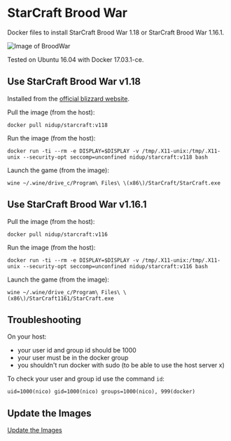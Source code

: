 # StarCraft Brood War

Docker files to install StarCraft Brood War 1.18 or StarCraft Brood War 1.16.1.

![Image of BroodWar](https://github.com/nidup/starcraft/raw/master/doc/brood-war.jpg)

Tested on Ubuntu 16.04 with Docker 17.03.1-ce.

## Use StarCraft Brood War v1.18

Installed from the [official blizzard website](https://starcraft.com/en-us/articles/20674424).

Pull the image  (from the host):

```
docker pull nidup/starcraft:v118
```

Run the image (from the host):

```
docker run -ti --rm -e DISPLAY=$DISPLAY -v /tmp/.X11-unix:/tmp/.X11-unix --security-opt seccomp=unconfined nidup/starcraft:v118 bash
```

Launch the game (from the image):

```
wine ~/.wine/drive_c/Program\ Files\ \(x86\)/StarCraft/StarCraft.exe
```

## Use StarCraft Brood War v1.16.1

Pull the image  (from the host):

```
docker pull nidup/starcraft:v116
```

Run the image (from the host):

```
docker run -ti --rm -e DISPLAY=$DISPLAY -v /tmp/.X11-unix:/tmp/.X11-unix --security-opt seccomp=unconfined nidup/starcraft:v116 bash
```

Launch the game (from the image):

```
wine ~/.wine/drive_c/Program\ Files\ \(x86\)/StarCraft1161/StarCraft.exe
```

## Troubleshooting

On your host:
 - your user id and group id should be 1000
 - your user must be in the docker group
 - you shouldn't run docker with sudo (to be able to use the host server x)

To check your user and group id use the command `id`:

```
uid=1000(nico) gid=1000(nico) groups=1000(nico), 999(docker)
```

## Update the Images

[Update the Images](https://github.com/nidup/starcraft/blob/master/doc/update.md)
